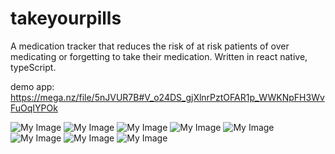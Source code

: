 # takeyourpills
A medication tracker that reduces the risk of at 
risk patients of over medicating or forgetting to take their
medication. Written in react native, typeScript.

demo app: https://mega.nz/file/5nJVUR7B#V_o24DS_gjXlnrPztOFAR1p_WWKNpFH3WvFuOqIYPOk


![My Image](Capture.PNG)
![My Image](Capture1.PNG)
![My Image](Capture2.PNG)
![My Image](Capture3.PNG)
![My Image](Capture4.PNG)
![My Image](Capture5.PNG)
![My Image](Capture6.PNG)
![My Image](Capture7.PNG)
